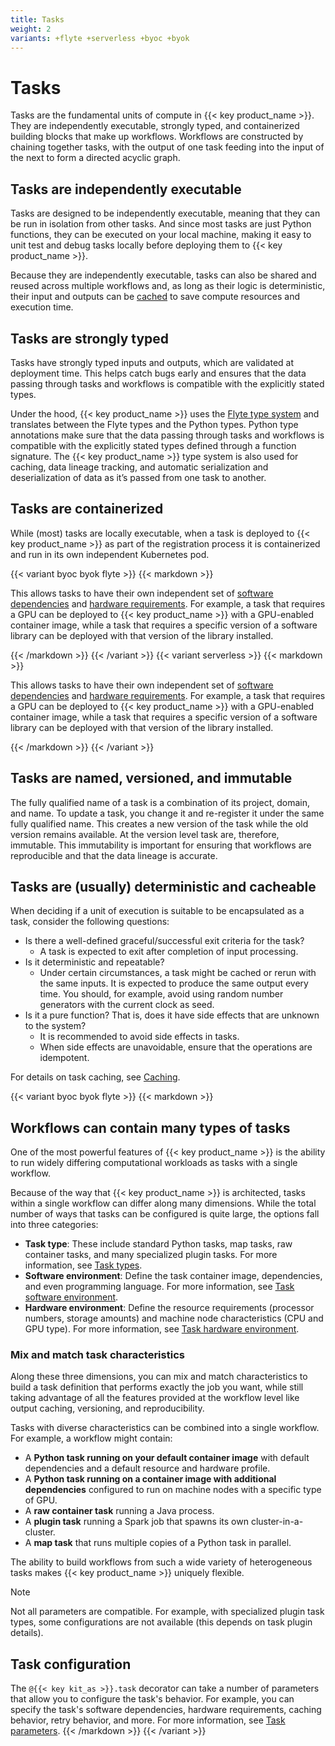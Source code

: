 ```yaml
---
title: Tasks
weight: 2
variants: +flyte +serverless +byoc +byok
---
```


# Tasks

Tasks are the fundamental units of compute in {{< key product_name >}}.
They are independently executable, strongly typed, and containerized building blocks that make up workflows.
Workflows are constructed by chaining together tasks, with the output of one task feeding into the input of the next to form a directed acyclic graph.

## Tasks are independently executable

Tasks are designed to be independently executable, meaning that they can be run in isolation from other tasks.
And since most tasks are just Python functions, they can be executed on your local machine, making it easy to unit test and debug tasks locally before deploying them to {{< key product_name >}}.

Because they are independently executable, tasks can also be shared and reused across multiple workflows and, as long as their logic is deterministic, their input and outputs can be [cached](../caching) to save compute resources and execution time.

## Tasks are strongly typed

Tasks have strongly typed inputs and outputs, which are validated at deployment time.
This helps catch bugs early and ensures that the data passing through tasks and workflows is compatible with the explicitly stated types.

Under the hood, {{< key product_name >}} uses the [Flyte type system]() and translates between the Flyte types and the Python types.
Python type annotations make sure that the data passing through tasks and workflows is compatible with the explicitly stated types defined through a function signature.
The {{< key product_name >}} type system is also used for caching, data lineage tracking, and automatic serialization and deserialization of data as it’s passed from one task to another.
<!-- TODO: Add link to API -->

## Tasks are containerized

While (most) tasks are locally executable, when a task is deployed to {{< key product_name >}} as part of the registration process it is containerized and run in its own independent Kubernetes pod.

{{< variant byoc byok flyte >}}
{{< markdown >}}

This allows tasks to have their own independent set of [software dependencies](./task-software-environment/index) and [hardware requirements](./task-hardware-environment).
For example, a task that requires a GPU can be deployed to {{< key product_name >}} with a GPU-enabled container image, while a task that requires a specific version of a software library can be deployed with that version of the library installed.

{{< /markdown >}}
{{< /variant >}}
{{< variant serverless >}}
{{< markdown >}}

This allows tasks to have their own independent set of [software dependencies](../../first-workflow/example-code-components#imagespec) and [hardware requirements](./task-hardware-environment).
For example, a task that requires a GPU can be deployed to {{< key product_name >}} with a GPU-enabled container image, while a task that requires a specific version of a software library can be deployed with that version of the library installed.

{{< /markdown >}}
{{< /variant >}}

## Tasks are named, versioned, and immutable

The fully qualified name of a task is a combination of its project, domain, and name. To update a task, you change it and re-register it under the same fully qualified name. This creates a new version of the task while the old version remains available. At the version level task are, therefore, immutable. This immutability is important for ensuring that workflows are reproducible and that the data lineage is accurate.

## Tasks are (usually) deterministic and cacheable

When deciding if a unit of execution is suitable to be encapsulated as a task, consider the following questions:

* Is there a well-defined graceful/successful exit criteria for the task?
    * A task is expected to exit after completion of input processing.
* Is it deterministic and repeatable?
    * Under certain circumstances, a task might be cached or rerun with the same inputs.
      It is expected to produce the same output every time.
      You should, for example, avoid using random number generators with the current clock as seed.
* Is it a pure function? That is, does it have side effects that are unknown to the system?
    * It is recommended to avoid side effects in tasks.
    * When side effects are unavoidable, ensure that the operations are idempotent.

For details on task caching, see [Caching](../caching).

{{< variant byoc byok flyte >}}
{{< markdown >}}
## Workflows can contain many types of tasks

One of the most powerful features of {{< key product_name >}} is the ability to run widely differing computational workloads as tasks with a single workflow.

Because of the way that {{< key product_name >}} is architected, tasks within a single workflow can differ along many dimensions. While the total number of ways that tasks can be configured is quite large, the options fall into three categories:

* **Task type**: These include standard Python tasks, map tasks, raw container tasks, and many specialized plugin tasks. For more information, see [Task types](./task-types).
* **Software environment**: Define the task container image, dependencies, and even programming language. For more information, see [Task software environment](./task-software-environment).
* **Hardware environment**: Define the resource requirements (processor numbers, storage amounts) and machine node characteristics (CPU and GPU type). For more information, see [Task hardware environment](./task-hardware-environment).

### Mix and match task characteristics

Along these three dimensions, you can mix and match characteristics to build a task definition that performs exactly the job you want, while still taking advantage of all the features provided at the workflow level like output caching, versioning, and reproducibility.

Tasks with diverse characteristics can be combined into a single workflow.
For example, a workflow might contain:

* A **Python task running on your default container image** with default dependencies and a default resource and hardware profile.
* A **Python task running on a container image with additional dependencies** configured to run on machine nodes with a specific type of GPU.
* A **raw container task** running a Java process.
* A **plugin task** running a Spark job that spawns its own cluster-in-a-cluster.
* A **map task** that runs multiple copies of a Python task in parallel.

The ability to build workflows from such a wide variety of heterogeneous tasks makes {{< key product_name >}} uniquely flexible.

> [!NOTE]
> Not all parameters are compatible. For example, with specialized plugin task types, some configurations are
> not available (this depends on task plugin details).

## Task configuration

The `@{{< key kit_as >}}.task` decorator can take a number of parameters that allow you to configure the task's behavior.
For example, you can specify the task's software dependencies, hardware requirements, caching behavior, retry behavior, and more.
For more information, see [Task parameters](./task-parameters).
{{< /markdown >}}
{{< /variant >}}